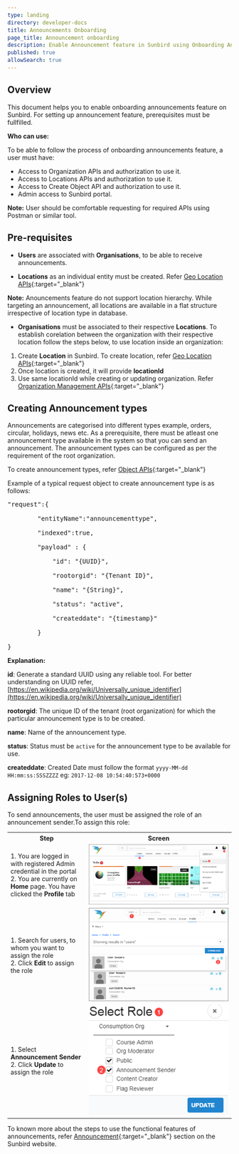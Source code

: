 ```yaml
---
type: landing
directory: developer-docs
title: Announcements Onboarding
page_title: Announcement onboarding
description: Enable Announcement feature in Sunbird using Onboarding Announcements document
published: true
allowSearch: true
---
```

## Overview

This document helps you to enable onboarding announcements feature on Sunbird. For setting up announcement feature, prerequisites must be fullfilled.

**Who can use:**

To be able to follow the process of onboarding announcements feature, a user must have:

* Access to Organization APIs and authorization to use it.
* Access to Locations APIs and authorization to use it.
* Access to Create Object API and authorization to use it.
* Admin access to Sunbird portal.

**Note:** User should be comfortable requesting for required APIs using Postman or similar tool.

## Pre-requisites

 + **Users** are associated with **Organisations**, to be able to receive announcements.
 
 + **Locations** as an individual entity must be created. Refer [Geo Location APIs](http://www.sunbird.org/apis/geolocationapi/){:target="_blank"}
 
 **Note:** Anouncements feature do not support location hierarchy. While targeting an announcement, all locations are available in a flat structure irrespective of location type in database.
 
 + **Organisations** must be associated to their respective **Locations**. To establish corelation between the organization with their respective location follow the steps below, to use location inside an organization: 
 
 1. Create **Location** in Sunbird. To create location, refer [Geo Location APIs](http://www.sunbird.org/apis/geolocationapi/){:target="_blank"}
 2. Once location is created, it will provide **locationId**
 3. Use same locationId while creating or updating organization. Refer [Organization Management APIs](http://www.sunbird.org/apis/orgapi/){:target="_blank"}

## Creating Announcement types

Announcements are categorised into different types example, orders, circular, holidays, news etc. As a prerequisite, there must be atleast one announcement type available in the system so that you can send an announcement. The announcement types can be configured as per the requirement of the root organization.

To create announcement types, refer [Object APIs](http://www.sunbird.org/apis/objectapi/){:target="_blank"}

Example of a typical request object to create announcement type is as follows:

<pre>
"request":{

        "entityName":"announcementtype",

        "indexed":true,

        "payload" : {

        	"id": "{UUID}",

        	"rootorgid": "{Tenant ID}",

            "name": "{String}",

            "status": "active",

            "createddate": "{timestamp}"

        }

}
</pre>

**Explanation:**

**id**: Generate a standard UUID using any reliable tool. For better understanding on UUID refer, [https://en.wikipedia.org/wiki/Universally_unique_identifier](https://en.wikipedia.org/wiki/Universally_unique_identifier)

**rootorgid**: The unique ID of the tenant (root organization) for which the particular announcement type is to be created.

**name**: Name of the announcement type.

**status**: Status must be ```active``` for the announcement type to be available for use.

**createddate**: Created Date must follow the format ```yyyy-MM-dd HH:mm:ss:SSSZZZZ``` eg: ```2017-12-08 10:54:40:573+0000```

## Assigning Roles to User(s)

To send announcements, the user must be assigned the role of an announcement sender.To assign this role:

<table>
  <tr>
    <th style="width:35%;">Step</th>
    <th style="width:65%;">Screen</th>
  </tr>
  <tr>
      <td>1. You are logged in with registered Admin credential in the portal <br>2. You are currently on <b>Home</b> page. You have clicked the <b>Profile</b> tab </td>
      <td><img src="pages/features-documentation/images/announcement/assignuserrole1.png"></td>
  </tr>
  <tr>
    <td>1. Search for users, to whom you want to assign the role <br>2. Click <b>Edit</b> to assign the role</td>
    <td><img src="pages/features-documentation/images/announcement/assignuserrole2.png"></td>
  </tr>
  <tr>
    <td>1. Select <b>Announcement Sender</b> <br>2. Click <b>Update</b> to assign the role</td>
    <td><img src="pages/features-documentation/images/announcement/assignuserrole3.png"></td>
  </tr>
</table>

To known more about the steps to use the functional features of announcements, refer [Announcement](http://www.sunbird.org/features-documentation/announcement/){:target="_blank"} section on the Sunbird website.
     
         
